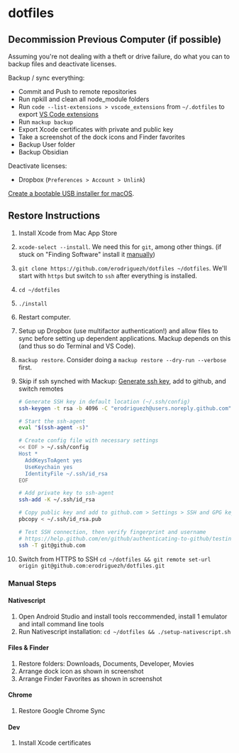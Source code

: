 # dotfiles

## Decommission Previous Computer (if possible)

Assuming you're not dealing with a theft or drive failure, do what you can to backup files and deactivate licenses.

Backup / sync everything:

- Commit and Push to remote repositories
- Run npkill and clean all node_module folders
- Run `code --list-extensions > vscode_extensions` from `~/.dotfiles` to export [VS Code extensions](vscode_extensions)
- Run `mackup backup`
- Export Xcode certificates with private and public key
- Take a screenshot of the dock icons and Finder favorites
- Backup User folder
- Backup Obsidian

Deactivate licenses:

- Dropbox (`Preferences > Account > Unlink`)

[Create a bootable USB installer for macOS](https://support.apple.com/en-us/HT201372).

## Restore Instructions

1. Install Xcode from Mac App Store
2. `xcode-select --install`. We need this for `git`, among other things. (if stuck on "Finding Software" install it [manually](https://developer.apple.com/download/more/))
3. `git clone https://github.com/erodriguezh/dotfiles ~/dotfiles`. We'll start with `https` but switch to `ssh` after everything is installed.
4. `cd ~/dotfiles`
5. `./install`
6. Restart computer.
7. Setup up Dropbox (use multifactor authentication!) and allow files to sync before setting up dependent applications. Mackup depends on this (and thus so do Terminal and VS Code).
8. `mackup restore`. Consider doing a `mackup restore --dry-run --verbose` first.
9. Skip if ssh synched with Mackup: [Generate ssh key](https://help.github.com/en/github/authenticating-to-github/connecting-to-github-with-ssh), add to github, and switch remotes

    ```zsh
    # Generate SSH key in default location (~/.ssh/config)
    ssh-keygen -t rsa -b 4096 -C "erodriguezh@users.noreply.github.com"

    # Start the ssh-agent
    eval "$(ssh-agent -s)"

    # Create config file with necessary settings
    << EOF > ~/.ssh/config
    Host *
      AddKeysToAgent yes
      UseKeychain yes
      IdentityFile ~/.ssh/id_rsa
    EOF

    # Add private key to ssh-agent 
    ssh-add -K ~/.ssh/id_rsa

    # Copy public key and add to github.com > Settings > SSH and GPG keys
    pbcopy < ~/.ssh/id_rsa.pub

    # Test SSH connection, then verify fingerprint and username
    # https://help.github.com/en/github/authenticating-to-github/testing-your-ssh-connection
    ssh -T git@github.com
    ```

10. Switch from HTTPS to SSH `cd ~/dotfiles && git remote set-url origin git@github.com:erodriguezh/dotfiles.git`

### Manual Steps

#### Nativescript

1. Open Android Studio and install tools reccommended, install 1 emulator and intall command line tools
2. Run Nativescript installation: `cd ~/dotfiles && ./setup-nativescript.sh`

#### Files & Finder

1. Restore folders: Downloads, Documents, Developer, Movies
2. Arrange dock icon as shown in screenshot
3. Arrange Finder Favorites as shown in screenshot

#### Chrome

1. Restore Google Chrome Sync

#### Dev

1. Install Xcode certificates
